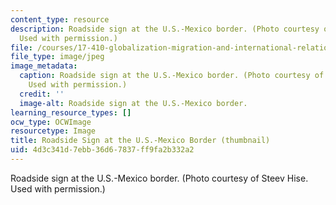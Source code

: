 ```yaml
---
content_type: resource
description: Roadside sign at the U.S.-Mexico border. (Photo courtesy of Steev Hise.
  Used with permission.)
file: /courses/17-410-globalization-migration-and-international-relations-spring-2006/4d3c341d7ebb36d67837ff9fa2b332a2_17-410s06-th.jpg
file_type: image/jpeg
image_metadata:
  caption: Roadside sign at the U.S.-Mexico border. (Photo courtesy of [Steev Hise](http://detritus.net/steev/).
    Used with permission.)
  credit: ''
  image-alt: Roadside sign at the U.S.-Mexico border.
learning_resource_types: []
ocw_type: OCWImage
resourcetype: Image
title: Roadside Sign at the U.S.-Mexico Border (thumbnail)
uid: 4d3c341d-7ebb-36d6-7837-ff9fa2b332a2
---
```

Roadside sign at the U.S.-Mexico border. (Photo courtesy of Steev Hise. Used with permission.)

